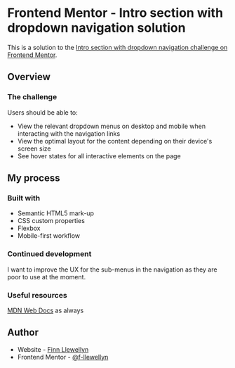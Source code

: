# Frontend Mentor - Intro section with dropdown navigation solution

This is a solution to the [Intro section with dropdown navigation challenge on Frontend Mentor](https://www.frontendmentor.io/challenges/intro-section-with-dropdown-navigation-ryaPetHE5).

## Overview

### The challenge

Users should be able to:

-   View the relevant dropdown menus on desktop and mobile when interacting with the navigation links
-   View the optimal layout for the content depending on their device's screen size
-   See hover states for all interactive elements on the page

## My process

### Built with

-   Semantic HTML5 mark-up
-   CSS custom properties
-   Flexbox
-   Mobile-first workflow

### Continued development

I want to improve the UX for the sub-menus in the navigation as they are poor to use at the moment.

### Useful resources

[MDN Web Docs](https://developer.mozilla.org/en-US/) as always

## Author

-   Website - [Finn Llewellyn](https://dev.fllewellyn.com)
-   Frontend Mentor - [@f-llewellyn](https://www.frontendmentor.io/profile/f-llewellyn)
